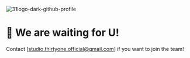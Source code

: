 ![31logo-dark-github-profile](https://user-images.githubusercontent.com/108611558/177035891-a4046cd3-951b-4480-83c2-eee01038aa6a.png)

# 👋 We are waiting for U!
Contact [studio.thirtyone.official@gmail.com] if you want to join the team!
